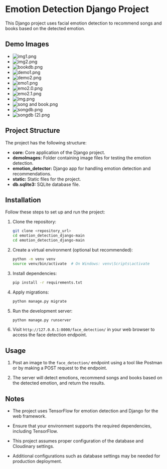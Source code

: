 # Emotion Detection Django Project

This Django project uses facial emotion detection to recommend songs and books based on the detected emotion.

## Demo Images

- ![img1.png](demoImages/img1.png)
- ![img2.png](demoImages/img2.png)
- ![bookdb.png](demoImages/bookdb.png)
- ![demo1.png](demoImages/demo1.png)
- ![demo2.png](demoImages/demo2.png)
- ![emo1.png](demoImages/emo1.png)
- ![emo2.0.png](demoImages/emo2.0.png)
- ![emo2.1.png](demoImages/emo2.1.png)
- ![img.png](demoImages/img.png)
- ![song and book.png](demoImages/song%20and%20book.png)
- ![songdb.png](demoImages/songdb.png)
- ![songdb (2).png](demoImages/songdb%20(2).png)



## Project Structure

The project has the following structure:

- **core:** Core application of the Django project.
- **demoImages:** Folder containing image files for testing the emotion detection.
- **emotion_detector:** Django app for handling emotion detection and recommendations.
- **static:** Static files for the project.
- **db.sqlite3:** SQLite database file.

## Installation

Follow these steps to set up and run the project:

1. Clone the repository:

    ```bash
    git clone <repository_url>
    cd emotion_detection_django-main
    cd emotion_detection_django-main
    ```

2. Create a virtual environment (optional but recommended):

    ```bash
    python -m venv venv
    source venv/bin/activate  # On Windows: venv\Scripts\activate
    ```

3. Install dependencies:

    ```bash
    pip install -r requirements.txt
    ```

4. Apply migrations:

    ```bash
    python manage.py migrate
    ```

5. Run the development server:

    ```bash
    python manage.py runserver
    ```

6. Visit `http://127.0.0.1:8000/face_detection/` in your web browser to access the face detection endpoint.
## Usage

1. Post an image to the `face_detection/` endpoint using a tool like Postman or by making a POST request to the endpoint.

2. The server will detect emotions, recommend songs and books based on the detected emotion, and return the results.

## Notes

- The project uses TensorFlow for emotion detection and Django for the web framework.

- Ensure that your environment supports the required dependencies, including TensorFlow.

- This project assumes proper configuration of the database and Cloudinary settings.

- Additional configurations such as database settings may be needed for production deployment.

